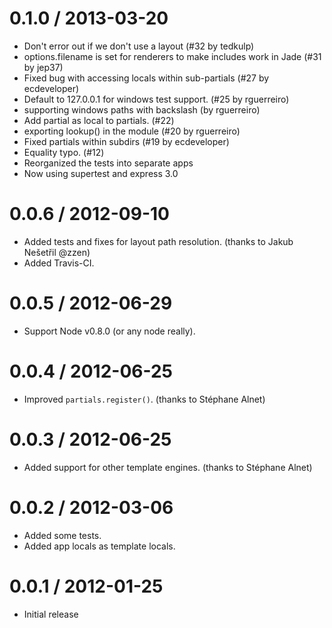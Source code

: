 
0.1.0 / 2013-03-20
==================

  * Don't error out if we don't use a layout (#32 by tedkulp)
  * options.filename is set for renderers to make includes work in Jade (#31 by jep37)
  * Fixed bug with accessing locals within sub-partials (#27 by ecdeveloper)
  * Default to 127.0.0.1 for windows test support. (#25 by rguerreiro)
  * supporting windows paths with backslash (by rguerreiro)
  * Add partial as local to partials. (#22)
  * exporting lookup() in the module (#20 by rguerreiro)
  * Fixed partials within subdirs (#19 by ecdeveloper)
  * Equality typo. (#12)
  * Reorganized the tests into separate apps
  * Now using supertest and express 3.0

0.0.6 / 2012-09-10
==================

  * Added tests and fixes for layout path resolution. (thanks to Jakub Nešetřil @zzen)
  * Added Travis-CI.

0.0.5 / 2012-06-29
==================

  * Support Node v0.8.0 (or any node really).


0.0.4 / 2012-06-25
==================

  * Improved `partials.register()`. (thanks to Stéphane Alnet)


0.0.3 / 2012-06-25
==================

  * Added support for other template engines. (thanks to Stéphane Alnet)

0.0.2 / 2012-03-06
==================

  * Added some tests.
  * Added app locals as template locals.

0.0.1 / 2012-01-25
==================

  * Initial release